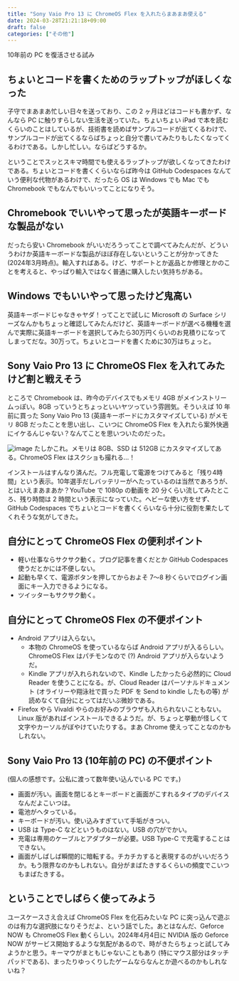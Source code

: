 ```yaml
---
title: "Sony Vaio Pro 13 に ChromeOS Flex を入れたらまあまあ使える"
date: 2024-03-28T21:21:18+09:00
draft: false
categories: ["その他"]
---
```


10年前の PC を復活させる試み

<!--more-->

## ちょいとコードを書くためのラップトップがほしくなった

子守でまあまあ忙しい日々を送っており、この 2 ヶ月ほどはコードも書かず、なんなら PC に触りすらしない生活を送っていた。ちょいちょい iPad で本を読むくらいのことはしているが、技術書を読めばサンプルコードが出てくるわけで、サンプルコードが出てくるならばちょっと自分で書いてみたりもしたくなってくるわけである。しかし忙しい。ならばどうするか。

ということでスッとスキマ時間でも使えるラップトップが欲しくなってきたわけである。ちょいとコードを書くくらいならば昨今は GitHub Codespaces なんていう便利な代物があるわけで、だったら OS は Windows でも Mac でも Chromebook でもなんでもいいってことになりそう。

## Chromebook でいいやって思ったが英語キーボードな製品がない

だったら安い Chromebook がいいだろうってことで調べてみたんだが、どういうわけか英語キーボードな製品がほぼ存在しないということが分かってきた (2024年3月時点)。輸入すればある。けど、サポートとか返品とか修理とかのことを考えると、やっぱり輸入ではなく普通に購入したい気持ちがある。

## Windows でもいいやって思ったけど鬼高い

英語キーボードじゃなきゃヤダ！ってことで試しに Microsoft の Surface シリーズなんかもちょっと確認してみたんだけど、英語キーボードが選べる機種を選んで実際に英語キーボードを選択してみたら30万円くらいのお見積りになってしまってだな。30万って。ちょいとコードを書くために30万はちょっと。

## Sony Vaio Pro 13 に ChromeOS Flex を入れてみたけど割と戦えそう

ところで Chromebook は、昨今のデバイスでもメモリ 4GB がメインストリームっぽい。8GB っていうとちょっといいヤツっていう雰囲気。そういえば 10 年前に買った Sony Vaio Pro 13 (英語キーボードにカスタマイズしている) がメモリ 8GB だったことを思い出し、こいつに ChromeOS Flex を入れたら案外快適にイケるんじゃない？なんてことを思いついたのだった。

![image](https://github.com/pankona/pankona.github.com/assets/6533008/043c8f5b-94c9-4d0b-9534-0668cae67a35)
たしかこれ。メモリは 8GB、SSD は 512GB にカスタマイズしてある。ChromeOS Flex はスクショも撮れる…！

インストールはすんなり済んだ。フル充電して電源をつけてみると「残り4時間」という表示。10年選手だしバッテリーがへたっているのは当然であろうが、とはいえまあまあか？YouTube で 1080p の動画を 20 分くらい流してみたところ、残り時間は 2 時間という表示になっていた。ヘビーな使い方をせず、GitHub Codespaces でちょいとコードを書くくらいなら十分に役割を果たしてくれそうな気がしてきた。

## 自分にとって ChromeOS Flex の便利ポイント

- 軽い仕事ならサクサク動く。ブログ記事を書くだとか GitHub Codespaces 使うだとかには不便しない。
- 起動も早くて、電源ボタンを押してからおよそ 7〜8 秒くらいでログイン画面にキー入力できるようになる。
- ツイッターもサクサク動く。

## 自分にとって ChromeOS Flex の不便ポイント

- Android アプリは入らない。
  - 本物の ChromeOS を使っているならば Android アプリが入るらしい。ChromeOS Flex はパチモンなので (?) Android アプリが入らないようだ。
  - Kindle アプリが入れられないので、Kindle したかったら必然的に Cloud Reader を使うことになる。が、Cloud Reader はパーソナルドキュメント (オライリーや翔泳社で買った PDF を Send to kindle したもの等) が読めなくて自分にとってはだいぶ微妙である。 
- Firefox やら Vivaldi やらのお好みのブラウザも入れられないこともない。Linux 版があればインストールできるようだ。が、ちょっと挙動が怪しくて文字やカーソルがぼやけていたりする。まあ Chrome 使えってことなのかもしれない。

## Sony Vaio Pro 13 (10年前の PC) の不便ポイント

(個人の感想です。公私に渡って数年使い込んでいる PC です。)

- 画面が汚い。画面を閉じるとキーボードと画面がこすれるタイプのデバイスなんだよこいつは。
- 電池がヘタっている。
- キーボードが汚い。使い込みすぎていて手垢がきつい。
- USB は Type-C などというものはない。USB の穴がでかい。
- 充電は専用のケーブルとアダプターが必要。USB Type-C で充電することはできない。
- 画面がしばしば瞬間的に暗転する。チカチカすると表現するのがいいだろうか。もう限界なのかもしれない。自分がまばたきするくらいの頻度でこいつもまばたきする。

## ということでしばらく使ってみよう

ユースケースさえ合えば ChromeOS Flex を化石みたいな PC に突っ込んで遊ぶのは有力な選択肢になりそうだよ、という話でした。あとはなんだ、Geforce NOW も ChromeOS Flex 動くらしい。2024年4月4日に NVIDIA 版の Geforce NOW がサービス開始するような気配があるので、時がきたらちょっと試してみようかと思う。キーマウがまともじゃないこともあり (特にマウス部分はタッチパッドである)、まったりゆっくりしたゲームならなんとか遊べるのかもしれないね？

